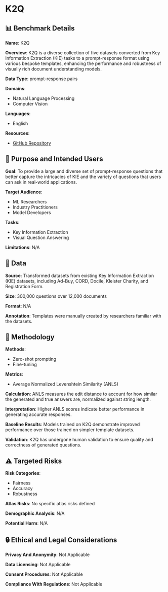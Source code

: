 # K2Q

## 📊 Benchmark Details

**Name**: K2Q

**Overview**: K2Q is a diverse collection of five datasets converted from Key Information Extraction (KIE) tasks to a prompt-response format using various bespoke templates, enhancing the performance and robustness of visually rich document understanding models.

**Data Type**: prompt-response pairs

**Domains**:
- Natural Language Processing
- Computer Vision

**Languages**:
- English

**Resources**:
- [GitHub Repository](https://github.com/JPMorgan/K2Q)

## 🎯 Purpose and Intended Users

**Goal**: To provide a large and diverse set of prompt-response questions that better capture the intricacies of KIE and the variety of questions that users can ask in real-world applications.

**Target Audience**:
- ML Researchers
- Industry Practitioners
- Model Developers

**Tasks**:
- Key Information Extraction
- Visual Question Answering

**Limitations**: N/A

## 💾 Data

**Source**: Transformed datasets from existing Key Information Extraction (KIE) datasets, including Ad-Buy, CORD, Docile, Kleister Charity, and Registration Form.

**Size**: 300,000 questions over 12,000 documents

**Format**: N/A

**Annotation**: Templates were manually created by researchers familiar with the datasets.

## 🔬 Methodology

**Methods**:
- Zero-shot prompting
- Fine-tuning

**Metrics**:
- Average Normalized Levenshtein Similarity (ANLS)

**Calculation**: ANLS measures the edit distance to account for how similar the generated and true answers are, normalized against string length.

**Interpretation**: Higher ANLS scores indicate better performance in generating accurate responses.

**Baseline Results**: Models trained on K2Q demonstrate improved performance over those trained on simpler template datasets.

**Validation**: K2Q has undergone human validation to ensure quality and correctness of generated questions.

## ⚠️ Targeted Risks

**Risk Categories**:
- Fairness
- Accuracy
- Robustness

**Atlas Risks**:
No specific atlas risks defined

**Demographic Analysis**: N/A

**Potential Harm**: N/A

## 🔒 Ethical and Legal Considerations

**Privacy And Anonymity**: Not Applicable

**Data Licensing**: Not Applicable

**Consent Procedures**: Not Applicable

**Compliance With Regulations**: Not Applicable
